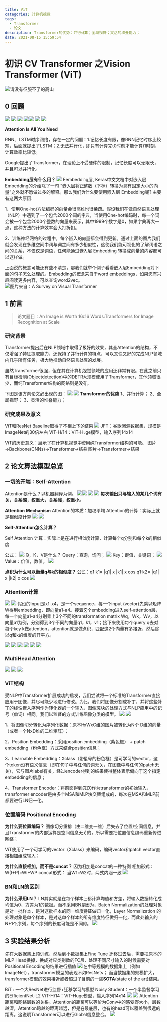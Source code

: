 ```yaml
---
title: ViT
categories: 计算机视觉
tags:
  - Transformer
  - 论文
description: Transformer的优势：并行计算；全局视野；灵活的堆叠能力；
date: 2021-08-15 15:59:54
---
```


# 初识 CV Transformer 之Vision Transformer (ViT)
![请没有征服不了的高山](https://img-blog.csdnimg.cn/301c3f48793e4c7cb88c406e77b82248.webp?x-oss-process=image/watermark,type_ZmFuZ3poZW5naGVpdGk,shadow_10,text_aHR0cHM6Ly9ibG9nLmNzZG4ubmV0L3d1bGlfeGlu,size_16,color_FFFFFF,t_70)
##  0 回顾
![](https://img-blog.csdnimg.cn/88feb5dcb14544b6b50099d310aebd9a.png?x-oss-process=image/watermark,type_ZmFuZ3poZW5naGVpdGk,shadow_10,text_aHR0cHM6Ly9ibG9nLmNzZG4ubmV0L3d1bGlfeGlu,size_16,color_FFFFFF,t_70)
![](https://img-blog.csdnimg.cn/23cec76c6e2a4d33810cdbfc522a190a.png?x-oss-process=image/watermark,type_ZmFuZ3poZW5naGVpdGk,shadow_10,text_aHR0cHM6Ly9ibG9nLmNzZG4ubmV0L3d1bGlfeGlu,size_16,color_FFFFFF,t_70)
![](https://img-blog.csdnimg.cn/39149dc298a9451c83aa134a685002c5.png?x-oss-process=image/watermark,type_ZmFuZ3poZW5naGVpdGk,shadow_10,text_aHR0cHM6Ly9ibG9nLmNzZG4ubmV0L3d1bGlfeGlu,size_16,color_FFFFFF,t_70)
![](https://img-blog.csdnimg.cn/9cc0e4eae2a2410fb318935e2a029404.png?x-oss-process=image/watermark,type_ZmFuZ3poZW5naGVpdGk,shadow_10,text_aHR0cHM6Ly9ibG9nLmNzZG4ubmV0L3d1bGlfeGlu,size_16,color_FFFFFF,t_70)![](https://img-blog.csdnimg.cn/3310d82ecb4f42e092202bfb027525e6.png?x-oss-process=image/watermark,type_ZmFuZ3poZW5naGVpdGk,shadow_10,text_aHR0cHM6Ly9ibG9nLmNzZG4ubmV0L3d1bGlfeGlu,size_16,color_FFFFFF,t_70)
![](https://img-blog.csdnimg.cn/b750e1b780c14f4e8a111c3ade235c33.png?x-oss-process=image/watermark,type_ZmFuZ3poZW5naGVpdGk,shadow_10,text_aHR0cHM6Ly9ibG9nLmNzZG4ubmV0L3d1bGlfeGlu,size_16,color_FFFFFF,t_70)
![](https://img-blog.csdnimg.cn/9da3e5f699804afcaaae1dc2c671a28c.png?x-oss-process=image/watermark,type_ZmFuZ3poZW5naGVpdGk,shadow_10,text_aHR0cHM6Ly9ibG9nLmNzZG4ubmV0L3d1bGlfeGlu,size_16,color_FFFFFF,t_70)

**Attention Is All You Need**

RNN、LSTM时序网络，存在一定的问题：1.记忆长度有限，像RNN记忆时序比较短，后面就提出了LSTM；2.无法并行化，即只有计算完t0时刻才能计算t1时刻，计算效率比较低。

Google提出了Transformer，在理论上不受硬件的限制，记忆长度可以无限长，并且可以并行化。

**Embedding层有什么用？**
![](https://img-blog.csdnimg.cn/593768affb074d09a5534f6e92de7e70.png?x-oss-process=image/watermark,type_ZmFuZ3poZW5naGVpdGk,shadow_10,text_aHR0cHM6Ly9ibG9nLmNzZG4ubmV0L3d1bGlfeGlu,size_16,color_FFFFFF,t_70)
Eembedding层, Keras中文文档中对嵌入层 Embedding的介绍除了一句 “嵌入层将正整数（下标）转换为具有固定大小的向量”之外就不愿做过多的解释。那么我们为什么要使用嵌入层 Embedding呢? 主要有这两大原因:

1、使用One-hot方法编码的向量会很高维也很稀疏。假设我们在做自然语言处理（NLP）中遇到了一个包含2000个词的字典，当使用One-hot编码时，每一个词会被一个包含2000个整数的向量来表示，其中1999个数字是0，如果字典再大一点，这种方法的计算效率会大打折扣。

2、训练神经网络的过程中，每个嵌入的向量都会得到更新。通过上面的图片我们就会发现在多维空间中词与词之间有多少相似性，这使我们能可视化的了解词语之间的关系，不仅仅是词语，任何能通过嵌入层 Embedding 转换成向量的内容都可以这样做。

上面说的概念可能还有些不清楚，那我们就举个例子看看嵌入层Embedding对下面的句子怎么处理的。Embedding的概念来自于word embeddings，如果您有兴趣阅读更多内容，可以查询word2vec。
![图片来自：A Survey on Visual Transformer](https://img-blog.csdnimg.cn/0c80054324d04212b1cb6d93caabbb91.png?x-oss-process=image/watermark,type_ZmFuZ3poZW5naGVpdGk,shadow_10,text_aHR0cHM6Ly9ibG9nLmNzZG4ubmV0L3d1bGlfeGlu,size_16,color_FFFFFF,t_70)

## 1 前言

> 论文题目：An Image is Worth 16x16 Words:Transformers for Image Recognition
> at Scale

### 研究背景
Transformer提出后在NLP领域中取得了极好的效果，其全Attention的结构，不仅增强了特征提取能力，还保持了并行计算的特点，可以又快又好的完成NLP领域内几乎所有任务，极大地推动自然语言处理的发展。

虽然Transformer很强，但在其在计算机视觉领域的应用还非常有限。在此之前只有目标检测(Objectdetection)中的DETR大规模使用了Transformer，其他领域很少，而纯Transformer结构的网络则是没有。

下图是该方向论文必出现的图：
![](https://img-blog.csdnimg.cn/351eba39ea9a4b848e2750da6db20a77.png?x-oss-process=image/watermark,type_ZmFuZ3poZW5naGVpdGk,shadow_10,text_aHR0cHM6Ly9ibG9nLmNzZG4ubmV0L3d1bGlfeGlu,size_16,color_FFFFFF,t_70)
![](https://img-blog.csdnimg.cn/633b544a28d646f5985ae2cc19c5191e.png?x-oss-process=image/watermark,type_ZmFuZ3poZW5naGVpdGk,shadow_10,text_aHR0cHM6Ly9ibG9nLmNzZG4ubmV0L3d1bGlfeGlu,size_16,color_FFFFFF,t_70)
**Transformer的优势**
1、并行计算；
2、全局视野；
3、灵活的堆叠能力；

### 研究成果及意义

ViT和ResNet Baseline取得了不相上下的结果
![](https://img-blog.csdnimg.cn/48aec390c8c04ea898f7285df442b937.png?x-oss-process=image/watermark,type_ZmFuZ3poZW5naGVpdGk,shadow_10,text_aHR0cHM6Ly9ibG9nLmNzZG4ubmV0L3d1bGlfeGlu,size_16,color_FFFFFF,t_70)
JFT：谷歌闭源数据集，规模是ImageNet的30倍左右
ViT-H/14：ViT-Huge模型，输入序列14x14

ViT的历史意义：展示了在计算机视觉中使用纯Transformer结构的可能。
   图片→Backbone(CNNs)→Transformer→结果
   图片→Transformer→结果

## 2 论文算法模型总览
### 一切的开端：Self-Attention
Attention是什么？以机器翻译为例。
![](https://img-blog.csdnimg.cn/9dee07b26c814ffda86d0dc749d22066.png)![](https://img-blog.csdnimg.cn/7950f0c0bae14b4f9b7869daf4aea8f3.png)
![](https://img-blog.csdnimg.cn/c5a6c2d369c4454faf7eaaa5d3a6bbce.png)
![](https://img-blog.csdnimg.cn/d253b172b170476b9afc052044c5651b.png?x-oss-process=image/watermark,type_ZmFuZ3poZW5naGVpdGk,shadow_10,text_aHR0cHM6Ly9ibG9nLmNzZG4ubmV0L3d1bGlfeGlu,size_16,color_FFFFFF,t_70)
**每次输出只与输入的某几个词有关，关系深，权重大，关系浅，权重小。**

**Attention Mechanism**
Attention的本质：加权平均
Attention的计算：实际上就是相似度计算
![](https://img-blog.csdnimg.cn/9eec11b8e694475cbba3fd4c38065571.png)
![](https://img-blog.csdnimg.cn/caa22e2ea71e4171a2a66313452127d3.png)

**Self-Attention怎么计算？**

Self Attention 计算：实际上是在进行相似度计算，计算每个q分别和每个k的相似度

公式：
![](https://img-blog.csdnimg.cn/2546cfc4ffea47bd9198a2615e238c26.png)
Q，K，V是什么？
Query：查询，询问；
![](https://img-blog.csdnimg.cn/7477d518a008472594118a672b3cc61a.png)
Key：键值，关键词；
![](https://img-blog.csdnimg.cn/70d0b6b1ecfc45d6b0768166c80a2a28.png?x-oss-process=image/watermark,type_ZmFuZ3poZW5naGVpdGk,shadow_10,text_aHR0cHM6Ly9ibG9nLmNzZG4ubmV0L3d1bGlfeGlu,size_16,color_FFFFFF,t_70)
Value：价值，数值。
![](https://img-blog.csdnimg.cn/a4af820b319d43bb9728f42680440ad2.png)

**点积为什么可以衡量q与k的相似度？**
公式：q1·k1= |q1| x |k1| x cos
            q1·k2= |q1| x |k2| x cos
![](https://img-blog.csdnimg.cn/b667aa4f28cf490da7844cb3b930f981.png?x-oss-process=image/watermark,type_ZmFuZ3poZW5naGVpdGk,shadow_10,text_aHR0cHM6Ly9ibG9nLmNzZG4ubmV0L3d1bGlfeGlu,size_16,color_FFFFFF,t_70)

### Attention计算
![](https://img-blog.csdnimg.cn/0c8fa648024648f8a930e7f3331ecc53.png?x-oss-process=image/watermark,type_ZmFuZ3poZW5naGVpdGk,shadow_10,text_aHR0cHM6Ly9ibG9nLmNzZG4ubmV0L3d1bGlfeGlu,size_16,color_FFFFFF,t_70)
![](https://img-blog.csdnimg.cn/55b44b5dca624b96a2a220ede0f7f245.png?x-oss-process=image/watermark,type_ZmFuZ3poZW5naGVpdGk,shadow_10,text_aHR0cHM6Ly9ibG9nLmNzZG4ubmV0L3d1bGlfeGlu,size_16,color_FFFFFF,t_70)
假设的input是x1-x4，是一个sequence，每一个input (vector)先乘以矩阵W得到embedding，即向量a1-a4。接着这个embedding进入self-attention层，每一个向量a1-a4分别乘上3个不同的transformation matrix Wq，Wk，Wv，以向量a1为例，分别得到3个不同的向量q1，k1，v1；接下来使用每个query q去对每个key k做attention，attention就是做点积，匹配这2个向量有多接近，然后除以q和k的维度的开平方。

![](https://img-blog.csdnimg.cn/e00890167e2643e7971230dbedc90ebf.png?x-oss-process=image/watermark,type_ZmFuZ3poZW5naGVpdGk,shadow_10,text_aHR0cHM6Ly9ibG9nLmNzZG4ubmV0L3d1bGlfeGlu,size_16,color_FFFFFF,t_70)
![](https://img-blog.csdnimg.cn/d1b349551a12488596dd004f19ae4c7c.png?x-oss-process=image/watermark,type_ZmFuZ3poZW5naGVpdGk,shadow_10,text_aHR0cHM6Ly9ibG9nLmNzZG4ubmV0L3d1bGlfeGlu,size_16,color_FFFFFF,t_70)
![](https://img-blog.csdnimg.cn/3e127e9790214706b85c8a670c204111.png?x-oss-process=image/watermark,type_ZmFuZ3poZW5naGVpdGk,shadow_10,text_aHR0cHM6Ly9ibG9nLmNzZG4ubmV0L3d1bGlfeGlu,size_16,color_FFFFFF,t_70)
![](https://img-blog.csdnimg.cn/607729b448e74af38d1169645d0853d7.png)
![](https://img-blog.csdnimg.cn/c667fba233f74cdaab041a37fd9b61f3.png?x-oss-process=image/watermark,type_ZmFuZ3poZW5naGVpdGk,shadow_10,text_aHR0cHM6Ly9ibG9nLmNzZG4ubmV0L3d1bGlfeGlu,size_16,color_FFFFFF,t_70)
![](https://img-blog.csdnimg.cn/126dc2513df941409f2c42896aee18d5.png?x-oss-process=image/watermark,type_ZmFuZ3poZW5naGVpdGk,shadow_10,text_aHR0cHM6Ly9ibG9nLmNzZG4ubmV0L3d1bGlfeGlu,size_16,color_FFFFFF,t_70)

### MultiHead Attention
![](https://img-blog.csdnimg.cn/b667cd031d144a40b7c44b90ef54b688.png?x-oss-process=image/watermark,type_ZmFuZ3poZW5naGVpdGk,shadow_10,text_aHR0cHM6Ly9ibG9nLmNzZG4ubmV0L3d1bGlfeGlu,size_16,color_FFFFFF,t_70)
![](https://img-blog.csdnimg.cn/9cc2c3d627454356a6ff1e66c5953fd6.png?x-oss-process=image/watermark,type_ZmFuZ3poZW5naGVpdGk,shadow_10,text_aHR0cHM6Ly9ibG9nLmNzZG4ubmV0L3d1bGlfeGlu,size_16,color_FFFFFF,t_70)
![](https://img-blog.csdnimg.cn/6eb6f41f6883406f8527e6780948acb4.png?x-oss-process=image/watermark,type_ZmFuZ3poZW5naGVpdGk,shadow_10,text_aHR0cHM6Ly9ibG9nLmNzZG4ubmV0L3d1bGlfeGlu,size_16,color_FFFFFF,t_70)

### ViT结构

受NLP中Transformer扩展成功的启发，我们尝试将一个标准的Transformer直接应用于图像，并尽可能少地进行修改。为此，我们将图像分割成补丁，并将这些补丁的线性嵌入序列作为转化器的一个输入。图像斑块的处理方式与NLP应用中的记号（单词）相同。我们以监督的方式训练图像分类的模型。
![](https://img-blog.csdnimg.cn/f412de189fa749a785014708b4aad0cc.png?x-oss-process=image/watermark,type_ZmFuZ3poZW5naGVpdGk,shadow_10,text_aHR0cHM6Ly9ibG9nLmNzZG4ubmV0L3d1bGlfeGlu,size_16,color_FFFFFF,t_70)
![](https://img-blog.csdnimg.cn/eb7c3976a91b4f6e881fd638f3ea2183.png)

1、将图像切分转化为序列化数据：原本HxWxC维的图片被转化为N个 D维的向量（或者一个NxD维的二维矩阵）；

2、Position Embedding：采用position embedding（紫色框） + patch embedding（粉色框）方式来结合position信息；

3、Learnable Embedding：Xclass（带星号的粉色框）是可学习的vector，这个token没有语义信息（即在句子中与任何的词无关，在图像中与任何的patch无关），它与图片label有关，经过encoder得到的结果使得整体表示偏向于这个指定embedding的信息；

4、Transformer Encoder：将前面得到的Z0作为transformer的初始输入，transformer encoder是由多个MSA和MLP块交替组成的，每次在MSA和MLP前都要进行LN归一化。


### 位置编码 Positional Encoding

**为什么要位置编码？**
图像切分重排（由二维变一维）后失去了位置/空间信息，并且Transformer的内部运算是空间信息无关的，所以需要把位置信息编码重新传进网络；

ViT使用了一个可学习的vector（Xclass）来编码，编码vector和patch vector直接相加组成输入；

**为什么直接相加，而不是concat？**
因为相加是concat的一种特例
相加形式：W(I+P)=WI+WP
concat形式：
当W1=W2时，两式内涵一致
![](https://img-blog.csdnimg.cn/c87ccc3762744bbf9c6be90a363ea809.png?x-oss-process=image/watermark,type_ZmFuZ3poZW5naGVpdGk,shadow_10,text_aHR0cHM6Ly9ibG9nLmNzZG4ubmV0L3d1bGlfeGlu,size_16,color_FFFFFF,t_70)

### BN和LN的区别

**为什么采用LN？**
LN其实就是在每个样本上都计算均值和方差，将输入数据转化成均值为0，方差为1的数据。而不采用BN是因为，Batch Normalization的处理对象是对一批样本，是对这批样本的同一维度特征做归一化，Layer Normalization 的处理对象是单个样本，是对这单个样本的所有维度特征做归一化，而此处输入的N+1个序列，每个序列的长度可能是不同的。
![](https://img-blog.csdnimg.cn/ca26391ef5df4f52b8acec154421a3af.png?x-oss-process=image/watermark,type_ZmFuZ3poZW5naGVpdGk,shadow_10,text_aHR0cHM6Ly9ibG9nLmNzZG4ubmV0L3d1bGlfeGlu,size_16,color_FFFFFF,t_70)

## 3 实验结果分析
先在大数据集上预训练，然后到小数据集上Fine Tune
迁移过去后，需要把原本的MLP Head换掉，换成对应类别数的FC层，处理不同尺寸输入的时候需要对Positional Encoding的结果进行插值
![](https://img-blog.csdnimg.cn/1eebf9ca147e45b8b126b80dd822a25a.png?x-oss-process=image/watermark,type_ZmFuZ3poZW5naGVpdGk,shadow_10,text_aHR0cHM6Ly9ibG9nLmNzZG4ubmV0L3d1bGlfeGlu,size_16,color_FFFFFF,t_70)
在中等规模的数据集上（例如ImageNet），transformer模型的表现不如ResNets；
而当数据集的规模扩大，transformer模型的效果接近或者超过了目前的一些**SOTA**(state of the art)结果。

BiT : 一个大ResNet进行监督+迁移学习的模型
Noisy Student：一个半监督学习的EfficientNet-L2
ViT-H/14：ViT-Huge模型，输入序列14x14
![](https://img-blog.csdnimg.cn/519063363a2e47839286b0bf63c38a79.png?x-oss-process=image/watermark,type_ZmFuZ3poZW5naGVpdGk,shadow_10,text_aHR0cHM6Ly9ibG9nLmNzZG4ubmV0L3d1bGlfeGlu,size_16,color_FFFFFF,t_70)
![](https://img-blog.csdnimg.cn/976c9bc250f344309cd3e86a9e19d29f.png?x-oss-process=image/watermark,type_ZmFuZ3poZW5naGVpdGk,shadow_10,text_aHR0cHM6Ly9ibG9nLmNzZG4ubmV0L3d1bGlfeGlu,size_16,color_FFFFFF,t_70)
Attention距离和网络层数的关系。Attention的距离可以等价为Conv中的感受野大小，层数越深，Attention跨越的距离越远，但是在最底层，也有的head可以覆盖到很远的距离。这说明Transformer可以进行Global信息整合。
![](https://img-blog.csdnimg.cn/ca3ad2428c1140749acfe633ce60d4ea.png?x-oss-process=image/watermark,type_ZmFuZ3poZW5naGVpdGk,shadow_10,text_aHR0cHM6Ly9ibG9nLmNzZG4ubmV0L3d1bGlfeGlu,size_16,color_FFFFFF,t_70)




























